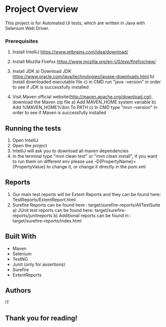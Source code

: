 
# Project Overview

This project is for Automated UI tests, which are written in Java with Selenium Web Driver.



### Prerequisites

1. Install IntelliJ https://www.jetbrains.com/idea/download/
2. Install Mozilla Firefox https://www.mozilla.org/en-US/exp/firefox/new/

3. Install JDK 
a) Download JDK https://www.oracle.com/java/technologies/javase-downloads.html
b) Install downloaded executable file
c) in CMD run "java -version" in order to see if JDK is successfully installed

4. Visit Maven official website(http://maven.apache.org/download.cgi), download the Maven zip file
a) Add MAVEN_HOME system variable
b) Add %MAVEN_HOME%\bin To PATH
c) In CMD type "mvn –version" in order to see if Maven is successfully installed



## Running the tests

1. Open IntelliJ 
2. Open the project
3. IntelliJ will ask you to download all maven dependencies
3. In the terminal type "mvn clean test" or "mvn clean install", if you want to run them on different env please use -D{PropertyName}={PropertyValue} to change it, or change it directly in the pom.xml

## Reports

1. Our main test reports will be Extent Reports and they can be found here: TestReports/ExtentReport.html
2. Surefire Reports can be found here : target/surefire-reports/AllTestSuite
a) JUnit test reports can be found here: target/surefire-reports/junitreports
b) Additional reports can be found in : target/surefire-reports/index.html



## Built With

* Maven
* Selenium
* TestNG
* Junit (only for assertions)
* Surefire
* ExtentReports


## Authors

IT


## Thank you for reading! 

